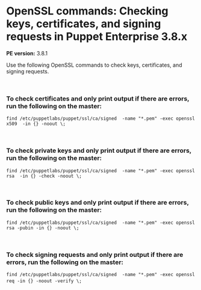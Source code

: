 # OpenSSL commands: Checking keys, certificates, and signing requests in Puppet Enterprise 3.8.x
<p><strong>PE version:</strong> 3.8.1</p>
<p>Use the following OpenSSL commands to check keys, certificates, and signing requests.</p>
<p> </p>
<h3>To check certificates and only print output if there are errors, run the following on the master:</h3>
<p><code>find /etc/puppetlabs/puppet/ssl/ca/signed  -name "*.pem" -exec openssl x509  -in {} -noout \;</code></p>
<p> </p>
<h3>To check private keys and only print output if there are errors, run the following on the master:</h3>
<p><code>find /etc/puppetlabs/puppet/ssl/ca/signed  -name "*.pem" -exec openssl rsa  -in {} -check -noout \;</code></p>
<p> </p>
<h3>To check public keys and only print output if there are errors, run the following on the master:</h3>
<p><code>find /etc/puppetlabs/puppet/ssl/ca/signed  -name "*.pem" -exec openssl rsa -pubin -in {} -noout \;</code></p>
<p> </p>
<h3>To check signing requests and only print output if there are errors, run the following on the master:</h3>
<p><code>find /etc/puppetlabs/puppet/ssl/ca/signed  -name "*.pem" -exec openssl req -in {} -noout -verify \;</code> </p>
